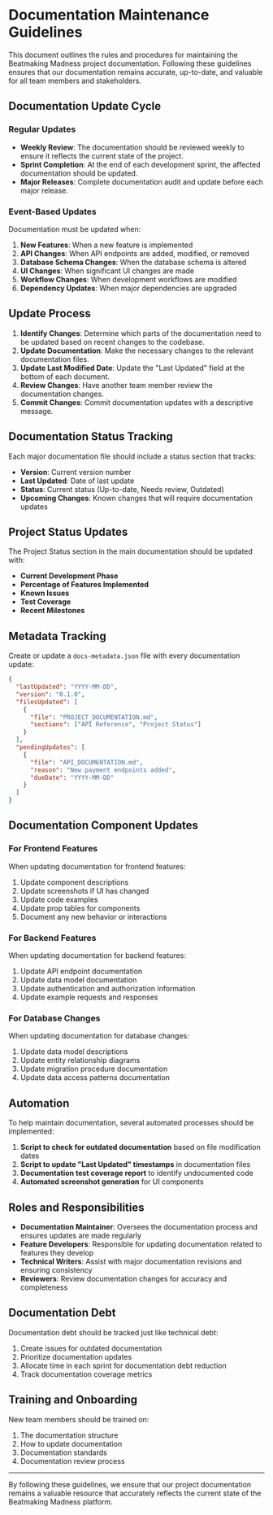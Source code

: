 # Documentation Maintenance Guidelines

This document outlines the rules and procedures for maintaining the Beatmaking Madness project documentation. Following these guidelines ensures that our documentation remains accurate, up-to-date, and valuable for all team members and stakeholders.

## Documentation Update Cycle

### Regular Updates

- **Weekly Review**: The documentation should be reviewed weekly to ensure it reflects the current state of the project.
- **Sprint Completion**: At the end of each development sprint, the affected documentation should be updated.
- **Major Releases**: Complete documentation audit and update before each major release.

### Event-Based Updates

Documentation must be updated when:

1. **New Features**: When a new feature is implemented
2. **API Changes**: When API endpoints are added, modified, or removed
3. **Database Schema Changes**: When the database schema is altered
4. **UI Changes**: When significant UI changes are made
5. **Workflow Changes**: When development workflows are modified
6. **Dependency Updates**: When major dependencies are upgraded

## Update Process

1. **Identify Changes**: Determine which parts of the documentation need to be updated based on recent changes to the codebase.
2. **Update Documentation**: Make the necessary changes to the relevant documentation files.
3. **Update Last Modified Date**: Update the "Last Updated" field at the bottom of each document.
4. **Review Changes**: Have another team member review the documentation changes.
5. **Commit Changes**: Commit documentation updates with a descriptive message.

## Documentation Status Tracking

Each major documentation file should include a status section that tracks:

- **Version**: Current version number
- **Last Updated**: Date of last update
- **Status**: Current status (Up-to-date, Needs review, Outdated)
- **Upcoming Changes**: Known changes that will require documentation updates

## Project Status Updates

The Project Status section in the main documentation should be updated with:

- **Current Development Phase**
- **Percentage of Features Implemented**
- **Known Issues**
- **Test Coverage**
- **Recent Milestones**

## Metadata Tracking

Create or update a `docs-metadata.json` file with every documentation update:

```json
{
  "lastUpdated": "YYYY-MM-DD",
  "version": "0.1.0",
  "filesUpdated": [
    {
      "file": "PROJECT_DOCUMENTATION.md",
      "sections": ["API Reference", "Project Status"]
    }
  ],
  "pendingUpdates": [
    {
      "file": "API_DOCUMENTATION.md",
      "reason": "New payment endpoints added",
      "dueDate": "YYYY-MM-DD"
    }
  ]
}
```

## Documentation Component Updates

### For Frontend Features

When updating documentation for frontend features:

1. Update component descriptions
2. Update screenshots if UI has changed
3. Update code examples
4. Update prop tables for components
5. Document any new behavior or interactions

### For Backend Features

When updating documentation for backend features:

1. Update API endpoint documentation
2. Update data model documentation
3. Update authentication and authorization information
4. Update example requests and responses

### For Database Changes

When updating documentation for database changes:

1. Update data model descriptions
2. Update entity relationship diagrams
3. Update migration procedure documentation
4. Update data access patterns documentation

## Automation

To help maintain documentation, several automated processes should be implemented:

1. **Script to check for outdated documentation** based on file modification dates
2. **Script to update "Last Updated" timestamps** in documentation files
3. **Documentation test coverage report** to identify undocumented code
4. **Automated screenshot generation** for UI components

## Roles and Responsibilities

- **Documentation Maintainer**: Oversees the documentation process and ensures updates are made regularly
- **Feature Developers**: Responsible for updating documentation related to features they develop
- **Technical Writers**: Assist with major documentation revisions and ensuring consistency
- **Reviewers**: Review documentation changes for accuracy and completeness

## Documentation Debt

Documentation debt should be tracked just like technical debt:

1. Create issues for outdated documentation
2. Prioritize documentation updates
3. Allocate time in each sprint for documentation debt reduction
4. Track documentation coverage metrics

## Training and Onboarding

New team members should be trained on:

1. The documentation structure
2. How to update documentation
3. Documentation standards
4. Documentation review process

---

By following these guidelines, we ensure that our project documentation remains a valuable resource that accurately reflects the current state of the Beatmaking Madness platform. 
